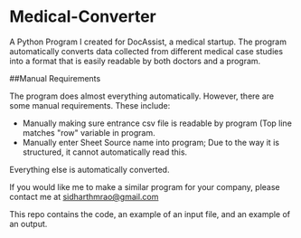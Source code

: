 # Medical-Converter
A Python Program I created for DocAssist, a medical startup. The program automatically converts data collected from different medical case studies into a format that is easily readable by both doctors and a program.

##Manual Requirements

The program does almost everything automatically. However, there are some manual requirements. These include:
- Manually making sure entrance csv file is readable by program (Top line matches "row" variable in program.
- Manually enter Sheet Source name into program; Due to the way it is structured, it cannot automatically read this.

Everything else is automatically converted.

If you would like me to make a similar program for your company, please contact me at sidharthmrao@gmail.com

This repo contains the code, an example of an input file, and an example of an output.
